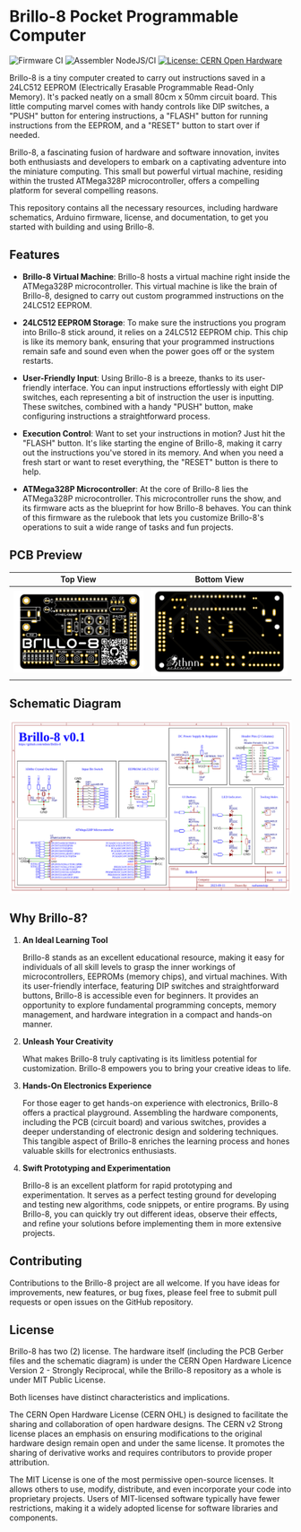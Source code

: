# Brillo-8 Pocket Programmable Computer

![Firmware CI](https://github.com/nthnn/Brillo-8/actions/workflows/firmware.yml/badge.svg) ![Assembler NodeJS/CI](https://github.com/nthnn/Brillo-8/actions/workflows/assembler.yml/badge.svg) [![License: CERN Open Hardware](https://img.shields.io/badge/License-CERN%20Open%20Hardware-blue.svg)](LICENSE)

Brillo-8 is a tiny computer created to carry out instructions saved in a 24LC512 EEPROM (Electrically Erasable Programmable Read-Only Memory). It's packed neatly on a small 80cm x 50mm circuit board. This little computing marvel comes with handy controls like DIP switches, a "PUSH" button for entering instructions, a "FLASH" button for running instructions from the EEPROM, and a "RESET" button to start over if needed.

Brillo-8, a fascinating fusion of hardware and software innovation, invites both enthusiasts and developers to embark on a captivating adventure into the miniature computing. This small but powerful virtual machine, residing within the trusted ATMega328P microcontroller, offers a compelling platform for several compelling reasons.

This repository contains all the necessary resources, including hardware schematics, Arduino firmware, license, and documentation, to get you started with building and using Brillo-8.

## Features

- **Brillo-8 Virtual Machine**: Brillo-8 hosts a virtual machine right inside the ATMega328P microcontroller. This virtual machine is like the brain of Brillo-8, designed to carry out custom programmed instructions on the 24LC512 EEPROM.

- **24LC512 EEPROM Storage**: To make sure the instructions you program into Brillo-8 stick around, it relies on a 24LC512 EEPROM chip. This chip is like its memory bank, ensuring that your programmed instructions remain safe and sound even when the power goes off or the system restarts.

- **User-Friendly Input**: Using Brillo-8 is a breeze, thanks to its user-friendly interface. You can input instructions effortlessly with eight DIP switches, each representing a bit of instruction the user is inputting. These switches, combined with a handy "PUSH" button, make configuring instructions a straightforward process.

- **Execution Control**: Want to set your instructions in motion? Just hit the "FLASH" button. It's like starting the engine of Brillo-8, making it carry out the instructions you've stored in its memory. And when you need a fresh start or want to reset everything, the "RESET" button is there to help.

- **ATMega328P Microcontroller**: At the core of Brillo-8 lies the ATMega328P microcontroller. This microcontroller runs the show, and its firmware acts as the blueprint for how Brillo-8 behaves. You can think of this firmware as the rulebook that lets you customize Brillo-8's operations to suit a wide range of tasks and fun projects.

## PCB Preview

| Top View | Bottom View |
|--------------|-----------------|
| ![Brillo-8 PCB Top View](./assets/brillo-8_v0.1_top.svg) | ![Brillo-8 PCB Bottom View](./assets/brillo-8_v0.1_bottom.svg) |

## Schematic Diagram

![Brillo-8 Schematic Diagram](./schematics/brillo-8_v0.1.png)

## Why Brillo-8?

1. **An Ideal Learning Tool**

    Brillo-8 stands as an excellent educational resource, making it easy for individuals of all skill levels to grasp the inner workings of microcontrollers, EEPROMs (memory chips), and virtual machines. With its user-friendly interface, featuring DIP switches and straightforward buttons, Brillo-8 is accessible even for beginners. It provides an opportunity to explore fundamental programming concepts, memory management, and hardware integration in a compact and hands-on manner.

2. **Unleash Your Creativity**

    What makes Brillo-8 truly captivating is its limitless potential for customization.  Brillo-8 empowers you to bring your creative ideas to life.

3. **Hands-On Electronics Experience**

    For those eager to get hands-on experience with electronics, Brillo-8 offers a practical playground. Assembling the hardware components, including the PCB (circuit board) and various switches, provides a deeper understanding of electronic design and soldering techniques. This tangible aspect of Brillo-8 enriches the learning process and hones valuable skills for electronics enthusiasts.

4. **Swift Prototyping and Experimentation**

    Brillo-8 is an excellent platform for rapid prototyping and experimentation. It serves as a perfect testing ground for developing and testing new algorithms, code snippets, or entire programs. By using Brillo-8, you can quickly try out different ideas, observe their effects, and refine your solutions before implementing them in more extensive projects.

## Contributing

Contributions to the Brillo-8 project are all welcome. If you have ideas for improvements, new features, or bug fixes, please feel free to submit pull requests or open issues on the GitHub repository.

## License

Brillo-8 has two (2) license. The hardware itself (including the PCB Gerber files and the schematic diagram) is under the CERN Open Hardware Licence Version 2 - Strongly Reciprocal, while the Brillo-8 repository as a whole is under MIT Public License.

Both licenses have distinct characteristics and implications.

The CERN Open Hardware License (CERN OHL) is designed to facilitate the sharing and collaboration of open hardware designs. The CERN v2 Strong license places an emphasis on ensuring modifications to the original hardware design remain open and under the same license. It promotes the sharing of derivative works and requires contributors to provide proper attribution.

The MIT License is one of the most permissive open-source licenses. It allows others to use, modify, distribute, and even incorporate your code into proprietary projects. Users of MIT-licensed software typically have fewer restrictions, making it a widely adopted license for software libraries and components.